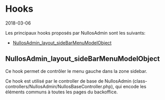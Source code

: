 Hooks
===========
2018-03-06


Les principaux hooks proposés par NullosAdmin sont les suivants:


- [NullosAdmin_layout_sideBarMenuModelObject](#nullosadmin_layout_sidebarmenumodelobject)




NullosAdmin_layout_sideBarMenuModelObject
--------------

Ce hook permet de contrôler le menu gauche dans la zone sidebar.

Ce hook est utilisé par le controller de base de NullosAdmin (class-controllers/NullosAdmin/NullosBaseController.php),
qui encode les éléments communs à toutes les pages du backoffice.
    
    
    